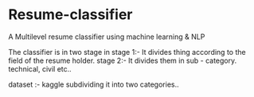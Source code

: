 # Resume-classifier
A Multilevel resume classifier using machine learning & NLP

The classifier is in two stage in stage 1:-
It divides thing according to the field of the resume holder.
stage 2:-
It divides them in sub - category. technical, civil etc..

dataset :- kaggle
subdividing it into two categories..
